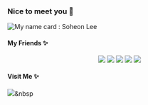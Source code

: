 ### Nice to meet you 👋

<!--
![header](https://capsule-render.vercel.app/api?type=soft&color=auto&height=150&section=header&text=>%20Pythonista%0A%0D>Backend%20developer&fontSize=10&animation=fadeIn)
![header](https://capsule-render.vercel.app/api?type=wave&color=auto&height=150&section=header&text=Soheon%20Lee&fontSize=90&animation=fadeIn)
-->



![My name card : Soheon Lee](https://images.velog.io/images/brighten_the_way/post/cb552108-a7d0-4ef9-a6c4-a96bafb6ff3d/image.png)


#### My Friends ✨

<div align="center">

<img src="https://img.shields.io/badge/Python-3766AB?style=flat-square&logo=Python&logoColor=white"/></a>
<img src="https://img.shields.io/badge/Django-092E20?style=flat-square&logo=Django&logoColor=white"/></a>
<img src="https://img.shields.io/badge/Flask-000000?style=flat-square&logo=Flask&logoColor=white"/></a>
<img src="https://img.shields.io/badge/MySQL-4479A1?style=flat-square&logo=MySQL&logoColor=white"/></a>
<img src="https://img.shields.io/badge/GraphQL-E10098?style=flat-square&logo=GraphQL&logoColor=white"/></a>

</div>

#### Visit Me ✨
<a href="링크걸_주소"><img src="https://img.shields.io/badge/Instagram-E4405F?style=flat-square&logo=Instagram&logoColor=white&link=내링크"/></a>&nbsp



<!--
**soheon-lee/soheon-lee** is a ✨ _special_ ✨ repository because its `README.md` (this file) appears on your GitHub profile.

Here are some ideas to get you started:

- 🔭 I’m currently working on ...
- 🌱 I’m currently learning ...
- 👯 I’m looking to collaborate on ...
- 🤔 I’m looking for help with ...
- 💬 Ask me about ...
- 📫 How to reach me: ...
- 😄 Pronouns: ...
- ⚡ Fun fact: ...
-->
